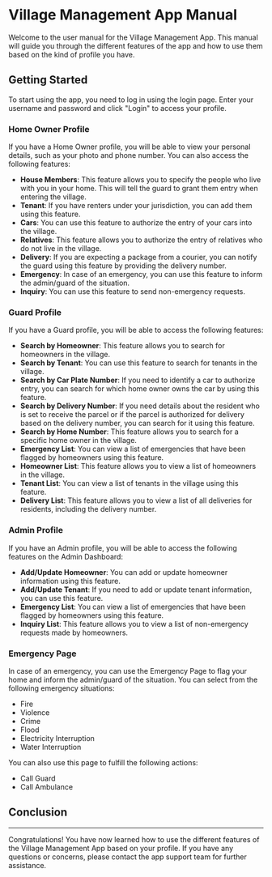 # **Village Management App Manual**

Welcome to the user manual for the Village Management App. This manual will guide you through the different features of the app and how to use them based on the kind of profile you have.

## **Getting Started**

To start using the app, you need to log in using the login page. Enter your username and password and click "Login" to access your profile.

### **Home Owner Profile**

If you have a Home Owner profile, you will be able to view your personal details, such as your photo and phone number. You can also access the following features:

- **House Members**: This feature allows you to specify the people who live with you in your home. This will tell the guard to grant them entry when entering the village.
- **Tenant**: If you have renters under your jurisdiction, you can add them using this feature.
- **Cars**: You can use this feature to authorize the entry of your cars into the village.
- **Relatives**: This feature allows you to authorize the entry of relatives who do not live in the village.
- **Delivery**: If you are expecting a package from a courier, you can notify the guard using this feature by providing the delivery number.
- **Emergency**: In case of an emergency, you can use this feature to inform the admin/guard of the situation.
- **Inquiry**: You can use this feature to send non-emergency requests.

### **Guard Profile**

If you have a Guard profile, you will be able to access the following features:

- **Search by Homeowner**: This feature allows you to search for homeowners in the village.
- **Search by Tenant**: You can use this feature to search for tenants in the village.
- **Search by Car Plate Number**: If you need to identify a car to authorize entry, you can search for which home owner owns the car by using this feature.
- **Search by Delivery Number**: If you need details about the resident who is set to receive the parcel or if the parcel is authorized for delivery based on the delivery number, you can search for it using this feature.
- **Search by Home Number**: This feature allows you to search for a specific home owner in the village.
- **Emergency List**: You can view a list of emergencies that have been flagged by homeowners using this feature.
- **Homeowner List**: This feature allows you to view a list of homeowners in the village.
- **Tenant List**: You can view a list of tenants in the village using this feature.
- **Delivery List**: This feature allows you to view a list of all deliveries for residents, including the delivery number.

### **Admin Profile**

If you have an Admin profile, you will be able to access the following features on the Admin Dashboard:

- **Add/Update Homeowner**: You can add or update homeowner information using this feature.
- **Add/Update Tenant**: If you need to add or update tenant information, you can use this feature.
- **Emergency List**: You can view a list of emergencies that have been flagged by homeowners using this feature.
- **Inquiry List**: This feature allows you to view a list of non-emergency requests made by homeowners.

### **Emergency Page**

In case of an emergency, you can use the Emergency Page to flag your home and inform the admin/guard of the situation. You can select from the following emergency situations:

- Fire
- Violence
- Crime
- Flood
- Electricity Interruption
- Water Interruption

You can also use this page to fulfill the following actions:

- Call Guard
- Call Ambulance

## Conclusion

___

Congratulations! You have now learned how to use the different features of the Village Management App based on your profile. If you have any questions or concerns, please contact the app support team for further assistance.
